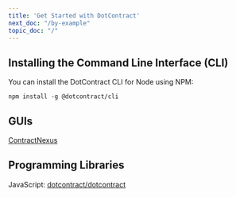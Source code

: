 ```yaml
---
title: 'Get Started with DotContract'
next_doc: "/by-example"
topic_doc: "/"
---
```


## Installing the Command Line Interface (CLI)

You can install the DotContract CLI for Node using NPM:

```
npm install -g @dotcontract/cli
```
## GUIs

[ContractNexus](https://contract.nexus)

## Programming Libraries

JavaScript: [dotcontract/dotcontract](https://github.com/dotcontract/dotcontract)